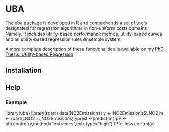 # UBA

The uba package is developed in R and comprehends a set of tools designated for regression algorithms in non-uniform costs domains. Namely, it includes utility-based performance metrics, utility-based curves and an utility-based regression rules ensemble system.

A more complete description of these functionalities is available on my [PhD Thesis: Utility-based Regression](http://www.dcc.fc.up.pt/~rpribeiro/publ/rpribeiroPhD11.pdf).

## Installation

## Help

### Example

library(uba)
library(rpart)
data(NO2Emissions)
y <- NO2Emissions$LNO2
m <- rpart(LNO2 ~.,NO2Emissions)
ypred <-predict(m)
pP <- phi.control(y,method="extremes",extr.type="high") 
lP <- loss.control(y) 




